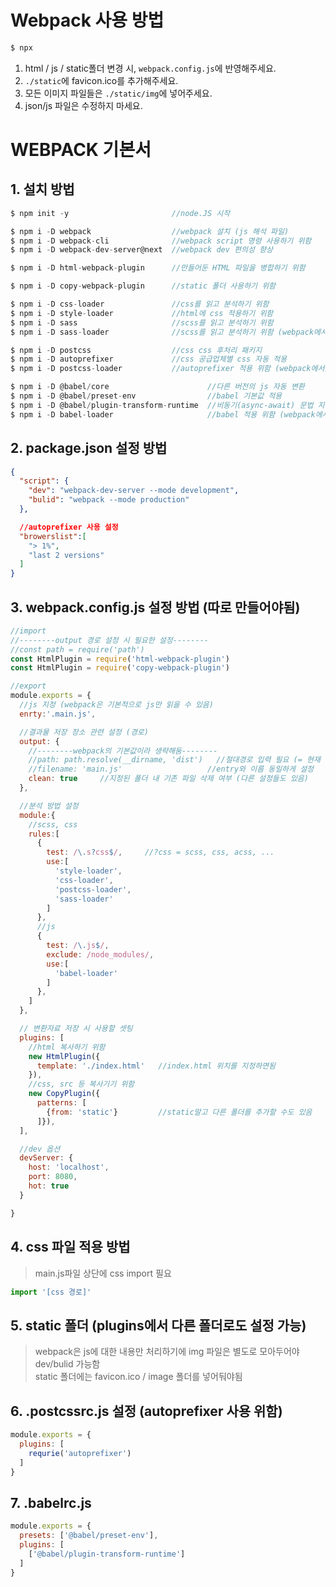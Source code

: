 # Webpack 사용 방법
```c
$ npx
```
1. html / js / static폴더 변경 시, `webpack.config.js`에 반영해주세요.
2. `./static`에 favicon.ico를 추가해주세요.
3. 모든 이미지 파일들은 `./static/img`에 넣어주세요.
4. json/js 파일은 수정하지 마세요.



# WEBPACK 기본서
## 1. 설치 방법
```c
$ npm init -y                       //node.JS 시작

$ npm i -D webpack                  //webpack 설치 (js 해석 파일)
$ npm i -D webpack-cli              //webpack script 명령 사용하기 위함
$ npm i -D webpack-dev-server@next  //webpack dev 편의성 향상

$ npm i -D html-webpack-plugin      //만들어둔 HTML 파일을 병합하기 위함

$ npm i -D copy-webpack-plugin      //static 폴더 사용하기 위함

$ npm i -D css-loader               //css를 읽고 분석하기 위함
$ npm i -D style-loader             //html에 css 적용하기 위함
$ npm i -D sass                     //scss를 읽고 분석하기 위함
$ npm i -D sass-loader              //scss를 읽고 분석하기 위함 (webpack에서)

$ npm i -D postcss                  //css css 후처리 패키지
$ npm i -D autoprefixer             //css 공급업체별 css 자동 적용
$ npm i -D postcss-loader           //autoprefixer 적용 위함 (webpack에서)

$ npm i -D @babel/core                      //다른 버전의 js 자동 변환
$ npm i -D @babel/preset-env                //babel 기본값 적용
$ npm i -D @babel/plugin-transform-runtime  //비동기(async-await) 문법 지원
$ npm i -D babel-loader                     //babel 적용 위함 (webpack에서)

```

## 2. package.json 설정 방법
```json
{
  "script": {
    "dev": "webpack-dev-server --mode development",
    "bulid": "webpack --mode production"
  },

  //autoprefixer 사용 설정
  "browerslist":[
    "> 1%",
    "last 2 versions"
  ]
}
```

## 3. webpack.config.js 설정 방법 (따로 만들어야됨)
```js
//import
//--------output 경로 설정 시 필요한 설정--------
//const path = require('path')
const HtmlPlugin = require('html-webpack-plugin')
const HtmlPlugin = require('copy-webpack-plugin')

//export
module.exports = {
  //js 지정 (webpack은 기본적으로 js만 읽을 수 있음)
  enrty:'.main.js',

  //결과물 저장 장소 관련 설정 (경로)
  output: {
    //--------webpack의 기본값이라 생략해둠--------
    //path: path.resolve(__dirname, 'dist')   //절대경로 입력 필요 (= 현재 경로\dist)
    //filename: 'main.js'                   //entry와 이름 동일하게 설정
    clean: true     //지정된 폴더 내 기존 파일 삭제 여부 (다른 설정들도 있음)
  },

  //분석 방법 설정
  module:{
    //scss, css
    rules:[
      {
        test: /\.s?css$/,     //?css = scss, css, acss, ...
        use:[
          'style-loader',
          'css-loader',
          'postcss-loader',
          'sass-loader'
        ]
      },
      //js
      {
        test: /\.js$/,
        exclude: /node_modules/,
        use:[
          'babel-loader'
        ]
      },
    ]
  },

  // 변환자료 저장 시 사용할 셋팅
  plugins: [
    //html 복사하기 위함
    new HtmlPlugin({
      template: './index.html'   //index.html 위치를 지정하면됨
    }),
    //css, src 등 복사기기 위함
    new CopyPlugin({
      patterns: [
        {from: 'static'}         //static말고 다른 폴더를 추가할 수도 있음
      ]}),
  ],

  //dev 옵션
  devServer: {
    host: 'localhost',
    port: 8080,
    hot: true
  }

}
```
## 4. css 파일 적용 방법
> main.js파일 상단에 css import 필요
```js
import '[css 경로]'
```

## 5. static 폴더 (plugins에서 다른 폴더로도 설정 가능)
> webpack은 js에 대한 내용만 처리하기에 img 파일은 별도로 모아두어야 dev/bulid 가능함 </br>
> static 폴더에는 favicon.ico / image 폴더를 넣어둬야됨 

## 6. .postcssrc.js 설정 (autoprefixer 사용 위함)
```js
module.exports = {
  plugins: [
    requrie('autoprefixer')
  ]
}
```

## 7. .babelrc.js
```js
module.exports = {
  presets: ['@babel/preset-env'],
  plugins: [
    ['@babel/plugin-transform-runtime']
  ]
}
```